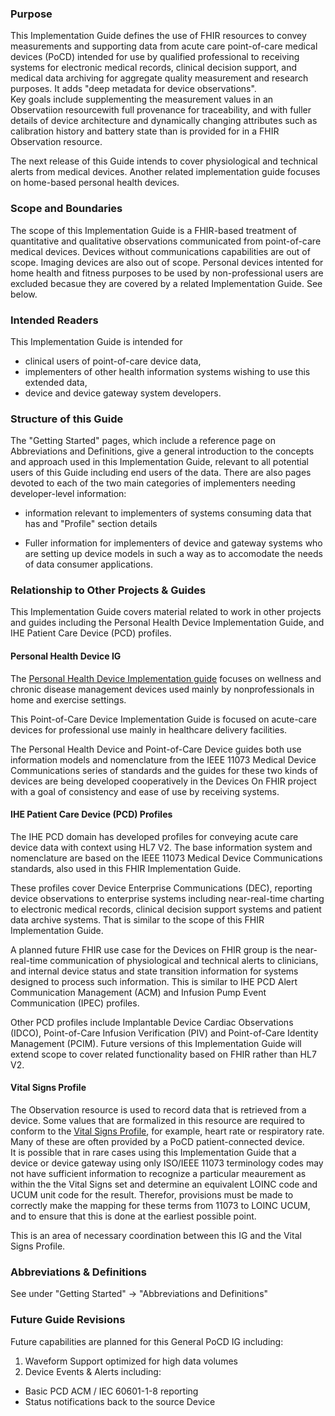 ### Purpose
This Implementation Guide defines the use of FHIR resources to convey measurements and supporting data 
from acute care point-of-care medical devices (PoCD) intended for use by qualified professional to receiving systems for electronic medical records, 
clinical decision support, and medical data archiving for aggregate quality measurement and research purposes. 
It adds "deep metadata for device observations".  
Key goals include supplementing the measurement values in an Observatiion resourcewith full provenance for traceability, and with 
fuller details of device architecture and dynamically changing attributes such as 
calibration history and battery state than is provided for in a FHIR Observation resource. 

The next release of this Guide intends to cover physiological and technical alerts from medical devices.
Another related implementation guide focuses on home-based personal health devices. 

### Scope and Boundaries
The scope of this Implementation Guide is a FHIR-based treatment of
quantitative and qualitative observations communicated from point-of-care medical devices. Devices without communications capabilities are out of scope. Imaging devices are also out of scope.
Personal devices intented for home health and fitness 
purposes to be used by non-professional users are excluded becasue they are covered by a
related Implementation Guide. See below.

### Intended Readers
This Implementation Guide is intended for 
- clinical users of point-of-care device data, 
- implementers of other health information systems wishing to use this extended data,
- device and device gateway system developers. 

### Structure of this Guide
The "Getting Started" pages, which include a reference page on Abbreviations and Definitions, give a general introduction to the concepts and approach used in this Implementation Guide, relevant to all potential users of this Guide including end users of the data. There are also pages devoted to each of the two main categories of implementers needing developer-level information:

- information relevant to implementers of systems consuming data that has 
and "Profile" section details

- Fuller information for implementers of device and gateway systems who are setting 
up device models in such a way as to  accomodate the needs of data consumer applications.


### Relationship to Other Projects & Guides
This Implementation Guide covers material related to work in other projects and guides including the Personal Health Device Implementation Guide, and IHE Patient Care Device (PCD) profiles.

#### Personal Health Device IG
The [Personal Health Device Implementation guide](http://hl7.org/fhir/uv/phd/) focuses on wellness and chronic disease management devices used mainly by nonprofessionals in home and exercise settings. 

This Point-of-Care Device Implementation Guide is focused on acute-care devices for professional use mainly in healthcare delivery facilities. 

The Personal Health Device and Point-of-Care Device guides both use information models and nomenclature from the IEEE 11073 Medical Device Communications series of standards and the guides for these two kinds of devices are being developed cooperatively in the Devices On FHIR project with a goal of consistency and ease of use by receiving systems.

#### IHE Patient Care Device (PCD) Profiles
The IHE PCD domain has developed profiles for conveying acute care device data with context using HL7 V2. The base information system and nomenclature are based on the IEEE 11073 Medical Device Communications standards, also used in this FHIR Implementation Guide. 

These profiles cover Device Enterprise Communications (DEC), 
reporting device observations to enterprise systems including near-real-time 
charting to electronic medical records, clinical decision support systems and patient data archive systems. 
That is similar to the scope of this FHIR Implementation Guide.

A planned future FHIR use case for the Devices on FHIR group is the near-real-time communication of physiological and technical alerts to clinicians, and internal device status and state transition information for systems designed to process such information. This is similar to IHE PCD Alert Communication Management (ACM) and Infusion Pump Event Communication (IPEC) profiles.

Other PCD profiles include Implantable Device Cardiac Observations (IDCO), Point-of-Care Infusion Verification (PIV) and Point-of-Care Identity Management (PCIM). Future versions of this Implementation Guide will extend scope to cover related functionality based on FHIR rather than HL7 V2.

#### Vital Signs Profile
The Observation resource is used to record data that is retrieved from a device. Some values that are 
formalized in this resource are required to conform to the 
[Vital Signs Profile](http://hl7.org/fhir/observation-vitalsigns.html),
for example, heart rate or respiratory rate. Many of these are often provided by a PoCD patient-connected device.  
It is possible that in rare cases using this Implementation Guide that a device or device gateway using only ISO/IEEE 11073 terminology codes may not have sufficient information to recognize a particular meaurement as within the the Vital Signs set and determine an equivalent LOINC code and UCUM unit code for the result.  Therefor, provisions must be made to correctly make the mapping for these terms from 11073 to LOINC UCUM, and to ensure that this is done at the earliest possible point.

This is an area of necessary coordination between this IG and the Vital Signs Profile.


### Abbreviations & Definitions

See under "Getting Started" -> "Abbreviations and Definitions"

### Future Guide Revisions
Future capabilities are planned for this General PoCD IG including:
1. Waveform Support optimized for high data volumes
2. Device Events & Alerts including:
  * Basic PCD ACM / IEC 60601-1-8 reporting
  * Status notifications back to the source Device
  
  
  

